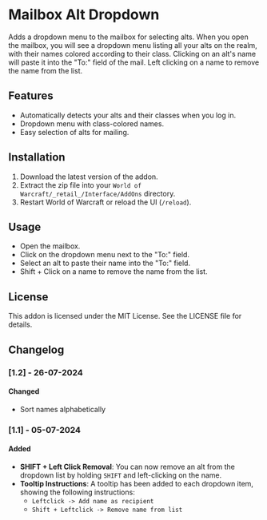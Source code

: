 # Mailbox Alt Dropdown

Adds a dropdown menu to the mailbox for selecting alts. When you open the mailbox, you will see a dropdown menu listing all your alts on the realm, with their names colored according to their class. Clicking on an alt's name will paste it into the "To:" field of the mail. Left clicking on a name to remove the name from the list.

## Features
- Automatically detects your alts and their classes when you log in.
- Dropdown menu with class-colored names.
- Easy selection of alts for mailing.

## Installation
1. Download the latest version of the addon.
2. Extract the zip file into your `World of Warcraft/_retail_/Interface/AddOns` directory.
3. Restart World of Warcraft or reload the UI (`/reload`).

## Usage
- Open the mailbox.
- Click on the dropdown menu next to the "To:" field.
- Select an alt to paste their name into the "To:" field.
- Shift + Click on a name to remove the name from the list.

## License
This addon is licensed under the MIT License. See the LICENSE file for details.

## Changelog

### [1.2] - 26-07-2024
#### Changed
- Sort names alphabetically

### [1.1] - 05-07-2024
#### Added
- **SHIFT + Left Click Removal**: You can now remove an alt from the dropdown list by holding `SHIFT` and left-clicking on the name.
- **Tooltip Instructions**: A tooltip has been added to each dropdown item, showing the following instructions:
  - `Leftclick -> Add name as recipient`
  - `Shift + Leftclick -> Remove name from list`